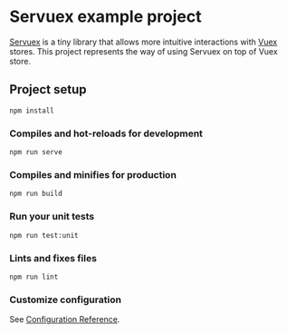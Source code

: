 # Servuex example project

[Servuex](https://github.com/forforeach/servuex) is a tiny library that allows more intuitive interactions with [Vuex](https://vuex.vuejs.org/) stores. This project represents the way of using Servuex on top of Vuex store.

## Project setup
```
npm install
```

### Compiles and hot-reloads for development
```
npm run serve
```

### Compiles and minifies for production
```
npm run build
```

### Run your unit tests
```
npm run test:unit
```

### Lints and fixes files
```
npm run lint
```

### Customize configuration
See [Configuration Reference](https://cli.vuejs.org/config/).
